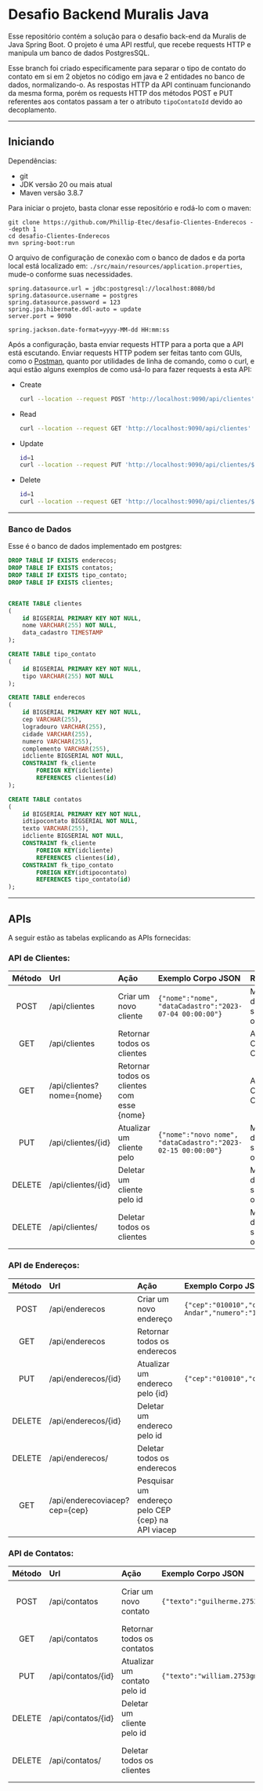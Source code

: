 # Desafio Backend Muralis Java
Esse repositório contém a solução para o desafio back-end da Muralis de Java Spring Boot.
O projeto é uma API restful, que recebe requests HTTP e manipula um banco de dados PostgresSQL.

Esse branch foi criado especificamente para separar o tipo de contato do contato em si em 2 objetos no código em java e 2 entidades no banco de dados, normalizando-o.
As respostas HTTP da API continuam funcionando da mesma forma, porém os requests HTTP dos métodos POST e PUT referentes aos contatos passam a ter o atributo `tipoContatoId` devido ao decoplamento.
___
## Iniciando
Dependências:
* git
* JDK versão 20 ou mais atual
* Maven versão 3.8.7

Para iniciar o projeto, basta clonar esse repositório e rodá-lo com o maven:
```
git clone https://github.com/Phillip-Etec/desafio-Clientes-Enderecos --depth 1
cd desafio-Clientes-Enderecos
mvn spring-boot:run
```
O arquivo de configuração de conexão com o banco de dados e da porta local está localizado em: `./src/main/resources/application.properties`, mude-o conforme suas necessidades.
```
spring.datasource.url = jdbc:postgresql://localhost:8080/bd
spring.datasource.username = postgres
spring.datasource.password = 123
spring.jpa.hibernate.ddl-auto = update
server.port = 9090

spring.jackson.date-format=yyyy-MM-dd HH:mm:ss
```

Após a configuração, basta enviar requests HTTP para a porta que a API está escutando. Enviar requests HTTP podem ser feitas tanto com GUIs, como o [Postman](https://www.postman.com/), quanto por utilidades de linha de comando, como o curl, e aqui estão alguns exemplos de como usá-lo para fazer requests à esta API:
- Create
    ```bash
    curl --location --request POST 'http://localhost:9090/api/clientes' --header 'Content-Type: application/json' --data-raw '{"nome":"nome"}'
    ```
- Read
    ```bash
    curl --location --request GET 'http://localhost:9090/api/clientes'
    ```
- Update
    ```bash
    id=1
    curl --location --request PUT 'http://localhost:9090/api/clientes/$id' --header 'Content-Type: application/json' --data-raw '{"nome":"novo nome", "dataCadastro":"2022-02-28 12:20:13"}'
    ```
- Delete
    ```bash
    id=1
    curl --location --request GET 'http://localhost:9090/api/clientes/$id'
    ```
___
### Banco de Dados

Esse é o banco de dados implementado em postgres:
```sql
DROP TABLE IF EXISTS enderecos;
DROP TABLE IF EXISTS contatos;
DROP TABLE IF EXISTS tipo_contato;
DROP TABLE IF EXISTS clientes;


CREATE TABLE clientes
(
    id BIGSERIAL PRIMARY KEY NOT NULL,
    nome VARCHAR(255) NOT NULL,
    data_cadastro TIMESTAMP
);

CREATE TABLE tipo_contato
(
    id BIGSERIAL PRIMARY KEY NOT NULL,
    tipo VARCHAR(255) NOT NULL
);

CREATE TABLE enderecos
(
    id BIGSERIAL PRIMARY KEY NOT NULL,
    cep VARCHAR(255),
    logradouro VARCHAR(255),
    cidade VARCHAR(255),
    numero VARCHAR(255),
    complemento VARCHAR(255),
    idcliente BIGSERIAL NOT NULL,
    CONSTRAINT fk_cliente
        FOREIGN KEY(idcliente)
        REFERENCES clientes(id)
);

CREATE TABLE contatos
(
    id BIGSERIAL PRIMARY KEY NOT NULL,
    idtipocontato BIGSERIAL NOT NULL,
    texto VARCHAR(255),
    idcliente BIGSERIAL NOT NULL,
    CONSTRAINT fk_cliente
        FOREIGN KEY(idcliente)
        REFERENCES clientes(id),
    CONSTRAINT fk_tipo_contato
        FOREIGN KEY(idtipocontato)
        REFERENCES tipo_contato(id)
);
```

___

## APIs

A seguir estão as tabelas explicando as APIs fornecidas:


### API de Clientes:

| Método  | Url |  Ação  | Exemplo Corpo JSON | Retorno |
| :------: | :-- | :----- | :--------          | :------ |
| POST | /api/clientes | Criar um novo cliente | `{"nome":"nome", "dataCadastro":"2023-07-04 00:00:00"}` | Mensagem de sucesso ou erro |
|  GET | /api/clientes | Retornar todos os clientes | ` ` | Array de Objetos Cliente | GET | /api/clientes/{id} | Retornar um cliente pelo id | ` ` | Objeto Cliente |
| GET | /api/clientes?nome={nome} | Retornar todos os clientes com esse {nome} | ` ` | Array de Objetos Cliente | Mensagem de sucesso ou erro |
| PUT | /api/clientes/{id} | Atualizar um cliente pelo | `{"nome":"novo nome", "dataCadastro":"2023-02-15 00:00:00"}` | Mensagem de sucesso ou erro |
| DELETE | /api/clientes/{id} | Deletar um cliente pelo id | ` ` | Mensagem de sucesso ou erro |
| DELETE | /api/clientes/ | Deletar todos os clientes | ` ` | Mensagem de sucesso ou erro |

### API de Endereços:

| Método  | Url |  Ação  | Exemplo Corpo JSON | Retorno |
| :------: | :-- | :----- | :--------          | :------ |
| POST | /api/enderecos | Criar um novo endereço | `{"cep":"010010","complemento":"Segundo Andar","numero":"12B","idCliente":1}` | Mensagem de sucesso ou erro |
|  GET | /api/enderecos | Retornar todos os enderecos | ` ` | Array de Objetos Cliente | GET | /api/enderecos/{id} | Retornar um endereco pelo id | ` ` | Objeto Cliente |
| PUT | /api/enderecos/{id} | Atualizar um endereco pelo {id} | `{"cep":"010010","complemento":"","numero":"9","idCliente":2}` | Mensagem de sucesso ou erro |
| DELETE | /api/enderecos/{id} | Deletar um endereco pelo id | ` ` | Mensagem de sucesso ou erro |
| DELETE | /api/enderecos/ | Deletar todos os enderecos | ` ` | Mensagem de sucesso ou erro |
| GET | /api/enderecoviacep?cep={cep} | Pesquisar um endereço pelo CEP {cep} na API viacep | ` ` | Objeto EnderecoViacep |

### API de Contatos:

| Método  | Url |  Ação  | Exemplo Corpo JSON | Retorno |
| :------: | :-- | :----- | :--------          | :------ |
| POST | /api/contatos | Criar um novo contato | `{"texto":"guilherme.2753gmail.com","tipo":"email","idCliente":1}` | Mensagem de sucesso ou erro |
|  GET | /api/contatos | Retornar todos os contatos | ` ` | Array de Objetos Contato | GET | /api/contatos/{id} | Retornar um contato pelo id | ` ` | Objeto Contato |
| PUT | /api/contatos/{id} | Atualizar um contato pelo id | `{"texto":"william.2753gmail.com","tipo":"email","idCliente":1}` | Mensagem de sucesso ou erro |
| DELETE | /api/contatos/{id} | Deletar um cliente pelo id | ` ` | Mensagem de sucesso ou erro |
| DELETE | /api/contatos/ | Deletar todos os clientes | ` ` | Mensagem de sucesso ou erro |
